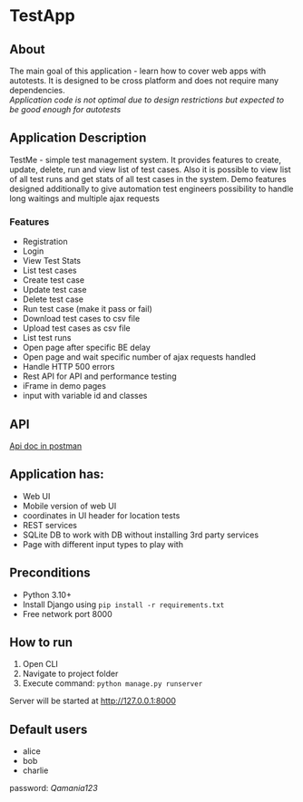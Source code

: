 # TestApp

## About
The main goal of this application - learn how to cover web apps with autotests.
It is designed to be cross platform and does not require many dependencies.  
_Application code is not optimal due to design restrictions but expected to be good enough for autotests_  

## Application Description
TestMe - simple test management system. It provides features to create, update, delete, run and view list of test cases.
Also it is possible to view list of all test runs and get stats of all test cases in the system.
Demo features designed additionally to give automation test engineers possibility to handle 
long waitings and multiple ajax requests

### Features
- Registration
- Login
- View Test Stats
- List test cases
- Create test case
- Update test case
- Delete test case
- Run test case (make it pass or fail)
- Download test cases to csv file
- Upload test cases as csv file  
- List test runs
- Open page after specific BE delay
- Open page and wait specific number of ajax requests handled
- Handle HTTP 500 errors
- Rest API for API and performance testing
- iFrame in demo pages
- input with variable id and classes

## API
[Api doc in postman](https://documenter.getpostman.com/view/2037649/UV5TEe6x)

## Application has:  
- Web UI
- Mobile version of web UI
- coordinates in UI header for location tests   
- REST services
- SQLite DB to work with DB without installing 3rd party services
- Page with different input types to play with

## Preconditions
- Python 3.10+
- Install Django using `pip install -r requirements.txt`
- Free network port 8000

## How to run
1. Open CLI
2. Navigate to project folder
3. Execute command: `python manage.py runserver`  

Server will be started at http://127.0.0.1:8000  

## Default users
- alice
- bob
- charlie  

password: _Qamania123_


